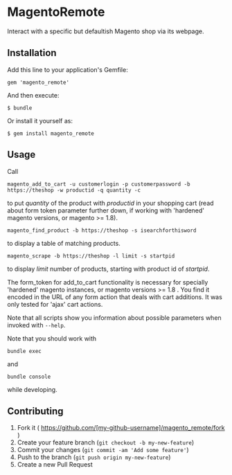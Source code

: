 # MagentoRemote

Interact with a specific but defaultish Magento shop via its webpage.

## Installation

Add this line to your application's Gemfile:

    gem 'magento_remote'

And then execute:

    $ bundle

Or install it yourself as:

    $ gem install magento_remote

## Usage

Call 

    magento_add_to_cart -u customerlogin -p customerpassword -b https://theshop -w productid -q quantity -c

to put *quantity* of the product with *productid* in your shopping cart (read about form token parameter further down, if working with 'hardened' magento versions, or magento >= 1.8).

    magento_find_product -b https://theshop -s isearchforthisword

to display a table of matching products.

    magento_scrape -b https://theshop -l limit -s startpid

to display *limit* number of products, starting with product id of *startpid*.

The form_token for add_to_cart functionality is necessary for specially 'hardened' magento instances, or magento versions >= 1.8 .  You find it encoded in the URL of any form action that deals with cart additions.  It was only tested for 'ajax' cart actions.

Note that all scripts show you information about possible parameters when invoked with `--help`.

Note that you should work with

    bundle exec

and

    bundle console

while developing.

## Contributing

1. Fork it ( https://github.com/[my-github-username]/magento_remote/fork )
2. Create your feature branch (`git checkout -b my-new-feature`)
3. Commit your changes (`git commit -am 'Add some feature'`)
4. Push to the branch (`git push origin my-new-feature`)
5. Create a new Pull Request
